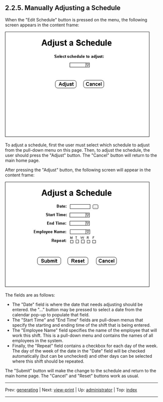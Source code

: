 ## 2.2.5. Manually Adjusting a Schedule

When the "Edit Schedule" button is pressed on the menu, the following screen appears in the content frame:

![](images/adjust1.jpg)

To adjust a schedule, first the user must select which schedule to adjust from the pull-down menu on this page. Then, to adjust the schedule, the user should press the "Adjust" button. The "Cancel" button will return to the main home page.

After pressing the "Adjust" button, the following screen will appear in the content frame:

![](images/adjust2.jpg)

The fields are as follows:

- The "Date" field is where the date that needs adjusting should be entered. the "..." button may be pressed to select a date from the calendar pop-up to populate that field.
- The "Start Time" and "End Time" fields are pull-down menus that specify the starting and ending time of the shift that is being entered.
- The "Employee Name" field specifies the name of the employee that will work this shift. This is a pull-down menu and contains the names of all employees in the system.
- Finally, the "Repeat" field contains a checkbox for each day of the week. The day of the week of the date in the "Date" field will be checked automatically (but can be unchecked) and other days can be selected where this shift should be repeated.

The "Submit" button will make the change to the schedule and return to the main home page. The "Cancel" and "Reset" buttons work as usual.

* * *
Prev: [generating](generating.md) | Next: [view-print](admin-view-print.md) | Up: [administrator](administrator.md) | Top: [index](../../index.md)
* * *
